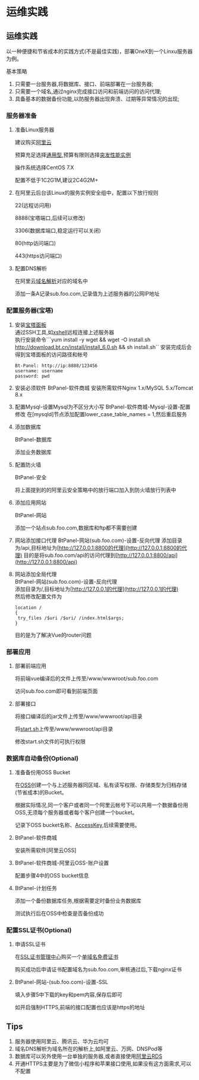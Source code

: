 # 运维实践

## 运维实践

以一种便捷和节省成本的实践方式\(不是最佳实践\)，部署OneX到一个Linxu服务器为例。

基本策略

1. 只需要一台服务器,将数据库、接口、前端部署在一台服务器;
2. 只需要一个域名,通过nginx完成接口访问和前端访问的访问代理;
3. 具备基本的数据备份功能,以防服务器出现奔溃、过期等异常情况的出现;

### 服务器准备

1. 准备Linux服务器

   建议购买[阿里云](https://ecs-buy.aliyun.com/wizard#/prepay/cn-hangzhou)  

   预算充足选择[通用型](https://help.aliyun.com/document_detail/108490.html),预算有限则选择[突发性能实例](https://help.aliyun.com/document_detail/59977.html)

   操作系统选择CentOS 7.X    

   配置不低于1C2G1M,建议2C4G2M+

2. 在阿里云后台该Linux的服务实例安全组中，配置以下放行规则   

   22\(远程访问用\)       

   8888\(宝塔端口,后续可以修改\)       

   3306\(数据库端口,稳定运行可以关闭\)

   80\(http访问端口\)

   443\(https访问端口\)

3. 配置DNS解析

   在阿里云[域名解析](https://dns.console.aliyun.com/#/dns/domainList)对应的域名中

   添加一条A记录sub.foo.com,记录值为上述服务器的公网IP地址

### 配置服务器\(宝塔\)

1. 安装[宝塔面板](https://www.bt.cn/)  
   通过SSH工具,如[xshell](https://www.portablesoft.org/xshell-xftp-6-integrated/)远程连接上述服务器  
   执行安装命令```yum install -y wget && wget -O install.sh http://download.bt.cn/install/install_6.0.sh && sh install.sh`` 安装完成后会得到宝塔面板的访问路径和帐号

   ```text
   Bt-Panel: http://ip:8888/123456
   username: username
   password: pwd
   ```

2. 安装必须软件 BtPanel-软件商城 安装所需软件Nginx 1.x/MySQL 5.x/Tomcat 8.x
3. 配置Mysql-设置Mysql为不区分大小写 BtPanel-软件商城-Mysql-设置-配置修改 在\[mysqld\]节点添加配置lower\_case\_table\_names = 1,然后重启服务
4. 添加数据库    

   BtPanel-数据库      

   添加业务数据库

5. 配置防火墙

   BtPanel-安全      

   将上面提到的的阿里云安全策略中的放行端口加入到防火墙放行列表中

6. 添加应用网站    

   BtPanel-网站      

   添加一个站点sub.foo.com,数据库和ftp都不需要创建

7. 网站添加接口代理 BtPanel-网站\(sub.foo.com\)-设置-反向代理 添加目录为/api,目标地址为[http://127.0.0.1:8800的代理](http://127.0.0.1:8800的代理) 目的是将sub.foo.com/api的访问代理到[http://127.0.0.1:8800/api](http://127.0.0.1:8800/api)
8. 网站添加全局代理  
   BtPanel-网站\(sub.foo.com\)-设置-反向代理  
   添加目录为/,目标地址为[http://127.0.0.1的代理](http://127.0.0.1的代理)  
   然后修改配置文件为

   ```text
   location /
   {
    try_files /$uri /$uri/ /index.html$args;
   }
   ```

   目的是为了解决Vue的router问题

### 部署应用

1. 部署前端应用   

   将前端vue编译后的文件上传至/www/wwwroot/sub.foo.com         

   访问sub.foo.com即可看到前端页面

2. 部署接口

   将接口编译后的jar文件上传至/www/wwwroot/api目录    

   将[start.sh](https://github.com/zhangchaoxu/zhangchaoxu/tree/a1515c4a4f1111e61ed75689e80c37e6879ecadd/onex-wiki/start.sh)上传至/www/wwwroot/api目录    

   修改start.sh文件的可执行权限

### 数据库自动备份\(Optional\)

1. 准备备份用OSS Bucket

   在[OSS](https://oss.console.aliyun.com/bucket)创建一个与上述服务器同区域、私有读写权限、存储类型为归档存储\(节省成本\)的Bucket。       

   根据实际情况,同一个客户或者同一个阿里云帐号下可以共用一个数据备份用OSS,无须每个服务器或者每个客户创建一个bucket。      

   记录下OSS bucket名称、[AccessKey](https://usercenter.console.aliyun.com/#/manage/ak),后续需要使用。

2. BtPanel-软件商城     

   安装所需软件\[阿里云OSS\]

3. BtPanel-软件商城-阿里云OSS-账户设置     

   配置步骤4中的OSS bucket信息

4. BtPanel-计划任务      

   添加一个备份数据库任务,根据需要定时备份业务数据库   

   测试执行后在OSS中检查是否备份成功

### 配置SSL证书\(Optional\)

1. 申请SSL证书

   在[SSL证书管理中心](https://yundun.console.aliyun.com/?p=cas#/overview/cn-hangzhou)购买一个[单域名免费证书](https://common-buy.aliyun.com/?commodityCode=cas)

   购买成功后申请证书配置域名为sub.foo.com,审核通过后,下载nginx证书

2. BtPanel-网站-\(sub.foo.com\)-设置-SSL 

   填入步骤5中下载的key和pem内容,保存后即可        

   如开启强制HTTPS,前端的接口配置也应该是https的地址

## Tips

1. 服务器使用阿里云、腾讯云、华为云均可
2. 域名DNS解析为域名所在的解析上,如阿里云、万网、DNSPod等
3. 数据库可以另外使用一台单独的服务器,或者直接使用[阿里云RDS](https://rdsnext.console.aliyun.com/#/dashboard/cn-hangzhou)
4. 开通HTTPS主要是为了微信小程序和苹果接口使用,如果没有这方面需求,可以不配置

